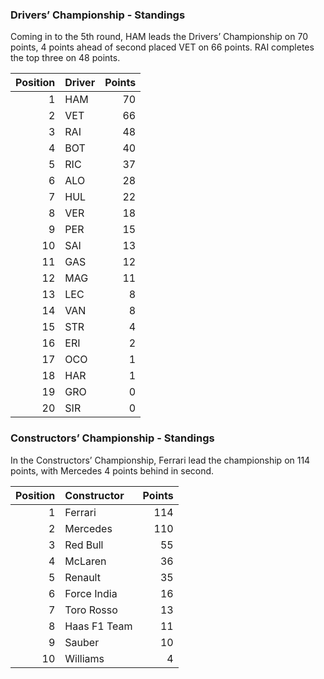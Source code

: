 ### Drivers’ Championship - Standings

Coming in to the 5th round, HAM leads the Drivers’ Championship on 70
points, 4 points ahead of second placed VET on 66 points. RAI completes
the top three on 48 points.

| Position | Driver | Points |
| -------: | :----- | -----: |
|        1 | HAM    |     70 |
|        2 | VET    |     66 |
|        3 | RAI    |     48 |
|        4 | BOT    |     40 |
|        5 | RIC    |     37 |
|        6 | ALO    |     28 |
|        7 | HUL    |     22 |
|        8 | VER    |     18 |
|        9 | PER    |     15 |
|       10 | SAI    |     13 |
|       11 | GAS    |     12 |
|       12 | MAG    |     11 |
|       13 | LEC    |      8 |
|       14 | VAN    |      8 |
|       15 | STR    |      4 |
|       16 | ERI    |      2 |
|       17 | OCO    |      1 |
|       18 | HAR    |      1 |
|       19 | GRO    |      0 |
|       20 | SIR    |      0 |

### Constructors’ Championship - Standings

In the Constructors’ Championship, Ferrari lead the championship on 114
points, with Mercedes 4 points behind in second.

| Position | Constructor  | Points |
| -------: | :----------- | -----: |
|        1 | Ferrari      |    114 |
|        2 | Mercedes     |    110 |
|        3 | Red Bull     |     55 |
|        4 | McLaren      |     36 |
|        5 | Renault      |     35 |
|        6 | Force India  |     16 |
|        7 | Toro Rosso   |     13 |
|        8 | Haas F1 Team |     11 |
|        9 | Sauber       |     10 |
|       10 | Williams     |      4 |
